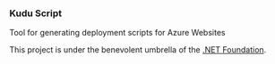 ### Kudu Script

Tool for generating deployment scripts for Azure Websites

This project is under the benevolent umbrella of the [.NET Foundation](http://www.dotnetfoundation.org/).
